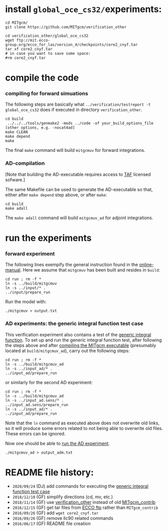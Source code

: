 # install `global_oce_cs32/`experiments:

```
cd MITgcm/
git clone https://github.com/MITgcm/verification_other

cd verification_other/global_oce_cs32
wget ftp://mit.ecco-group.org/ecco_for_las/version_4/checkpoints/core2_cnyf.tar
tar xf core2_cnyf.tar
# in case you want to save some space:
#rm core2_cnyf.tar
```

# compile the code
### compiling for forward simuations

The following steps are basically what `../verification/testreport -t global_oce_cs32` does if executed in directory `verification_other`.

```
cd build
 ../../../tools/genmake2 -mods ../code -of your_build_options_file [other options, e.g. -nocat4ad]
make CLEAN
make depend
make

```

The final `make` command will build `mitgcmuv` for forward integrations.

### AD-compilation
[Note that building the AD-executable requires access to [TAF](http://www.fastopt.de) licensed sofware.]

The same Makefile can be used to generate the AD-executable so that, either after `make depend` step above,
or after `make`:

```
cd build
make adall

```

The `make adall` command will build `mitgcmuv_ad` for adjoint integrations.

# run the experiments

### forward experiment

The following lines exempify the general instruction found in the [online-manual](https://mitgcm.readthedocs.io/en/latest/examples/examples.html#mitgcm-tutorial-example-experiments). Here we assume that `mitgcmuv` has been built and resides in `build`:

```
cd run ; rm -f *
ln -s ../build/mitgcmuv
ln -s ../input/* .
../input/prepare_run
```
Run the model with:

```
./mitgcmuv > output.txt
```


### AD experiments: the generic integral function test case

This verification experiment also contains a test of the [generic integral function](https://mitgcm.readthedocs.io/en/latest/ocean_state_est/ocean_state_est.html#generic-integral-function). To set up and run the generic integral function test, after following the steps above and after [compiling the MITgcm executable](https://mitgcm.readthedocs.io/en/latest/getting_started/getting_started.html#building-the-model) (presumably located at `build/mitgcmuv_ad`), carry out the following steps:

```
cd run ; rm -f *
ln -s ../build/mitgcmuv_ad
ln -s ../input_ad/* .
../input_ad/prepare_run
```
or similarly for the second AD experiment:

```
cd run ; rm -f *
ln -s ../build/mitgcmuv_ad
ln -s ../input_ad.sens/* .
../input_ad.sens/prepare_run
ln -s ../input_ad/* .
../input_ad/prepare_run
```

Note that the `ln` command as executed above does not overwrite old links, so it will produce some errors related to not being able to overwrite old files. These errors can be ignored.

Now one should be able to [run the AD experiment](https://mitgcm.readthedocs.io/en/latest/getting_started/getting_started.html#running-the-model).

```
./mitgcmuv_ad > output_adm.txt
```

# README file history:

- `2020/09/24` (DJ) add commands for executing the [generic integral function test case](https://mitgcm.readthedocs.io/en/latest/ocean_state_est/ocean_state_est.html#generic-integral-function)
- `2018/12/10` (GF) simplify directions (cd, mv, etc.)
- `2018/11/14` (GF) use [verification_other](https://github.com/MITgcm/verification_other) instead of old [MITgcm_contrib](http://wwwcvs.mitgcm.org/viewvc/MITgcm/MITgcm_contrib/verification_other/)
- `2016/12/15` (GF) get tar files from [ECCO ftp](ftp://mit.ecco-group.org) rather than `MITgcm_contrib`
- `2016/09/26` (GF) add `wget core2_cnyf.tar`
- `2016/09/26` (GF) remove llc90 related commands
- `2016/06/17` (GF) README file creation
